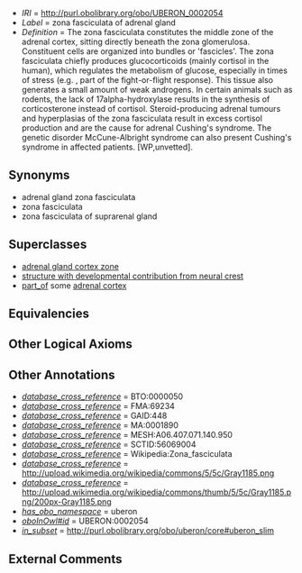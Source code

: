  * *IRI* = http://purl.obolibrary.org/obo/UBERON_0002054
 * *Label* = zona fasciculata of adrenal gland
 * *Definition* = The zona fasciculata constitutes the middle zone of the adrenal cortex, sitting directly beneath the zona glomerulosa. Constituent cells are organized into bundles or 'fascicles'. The zona fasciculata chiefly produces glucocorticoids (mainly cortisol in the human), which regulates the metabolism of glucose, especially in times of stress (e.g. , part of the fight-or-flight response). This tissue also generates a small amount of weak androgens. In certain animals such as rodents, the lack of 17alpha-hydroxylase results in the synthesis of corticosterone instead of cortisol. Steroid-producing adrenal tumours and hyperplasias of the zona fasciculata result in excess cortisol production and are the cause for adrenal Cushing's syndrome. The genetic disorder McCune-Albright syndrome can also present Cushing's syndrome in affected patients. [WP,unvetted].

## Synonyms

 * adrenal gland zona fasciculata
 * zona fasciculata
 * zona fasciculata of suprarenal gland

## Superclasses

 * [adrenal gland cortex zone](../../UBERON/53/UBERON_0009753.md)
 * [structure with developmental contribution from neural crest](../../UBERON/14/UBERON_0010314.md)
 * [part_of](../../BFO/50/BFO_0000050.md) some [adrenal cortex](../../UBERON/35/UBERON_0001235.md)

## Equivalencies


## Other Logical Axioms


## Other Annotations

 * *[database_cross_reference](../../ef/oboInOwl#hasDbXref.md)* = BTO:0000050
 * *[database_cross_reference](../../ef/oboInOwl#hasDbXref.md)* = FMA:69234
 * *[database_cross_reference](../../ef/oboInOwl#hasDbXref.md)* = GAID:448
 * *[database_cross_reference](../../ef/oboInOwl#hasDbXref.md)* = MA:0001890
 * *[database_cross_reference](../../ef/oboInOwl#hasDbXref.md)* = MESH:A06.407.071.140.950
 * *[database_cross_reference](../../ef/oboInOwl#hasDbXref.md)* = SCTID:56069004
 * *[database_cross_reference](../../ef/oboInOwl#hasDbXref.md)* = Wikipedia:Zona_fasciculata
 * *[database_cross_reference](../../ef/oboInOwl#hasDbXref.md)* = http://upload.wikimedia.org/wikipedia/commons/5/5c/Gray1185.png
 * *[database_cross_reference](../../ef/oboInOwl#hasDbXref.md)* = http://upload.wikimedia.org/wikipedia/commons/thumb/5/5c/Gray1185.png/200px-Gray1185.png
 * *[has_obo_namespace](../../ce/oboInOwl#hasOBONamespace.md)* = uberon
 * *[oboInOwl#id](../../id/oboInOwl#id.md)* = UBERON:0002054
 * *[in_subset](../../et/oboInOwl#inSubset.md)* = http://purl.obolibrary.org/obo/uberon/core#uberon_slim

## External Comments

